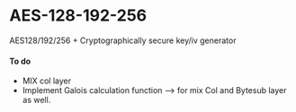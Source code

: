 # AES-128-192-256
AES128/192/256 + Cryptographically secure key/iv generator


#### To do
- MIX col layer
- Implement Galois calculation function --> for mix Col and Bytesub layer as well.

